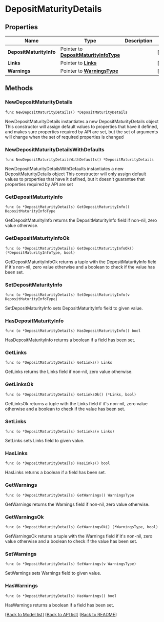 # DepositMaturityDetails

## Properties

Name | Type | Description | Notes
------------ | ------------- | ------------- | -------------
**DepositMaturityInfo** | Pointer to [**DepositMaturityInfoType**](DepositMaturityInfoType.md) |  | [optional] 
**Links** | Pointer to [**Links**](Links.md) |  | [optional] 
**Warnings** | Pointer to [**WarningsType**](WarningsType.md) |  | [optional] 

## Methods

### NewDepositMaturityDetails

`func NewDepositMaturityDetails() *DepositMaturityDetails`

NewDepositMaturityDetails instantiates a new DepositMaturityDetails object
This constructor will assign default values to properties that have it defined,
and makes sure properties required by API are set, but the set of arguments
will change when the set of required properties is changed

### NewDepositMaturityDetailsWithDefaults

`func NewDepositMaturityDetailsWithDefaults() *DepositMaturityDetails`

NewDepositMaturityDetailsWithDefaults instantiates a new DepositMaturityDetails object
This constructor will only assign default values to properties that have it defined,
but it doesn't guarantee that properties required by API are set

### GetDepositMaturityInfo

`func (o *DepositMaturityDetails) GetDepositMaturityInfo() DepositMaturityInfoType`

GetDepositMaturityInfo returns the DepositMaturityInfo field if non-nil, zero value otherwise.

### GetDepositMaturityInfoOk

`func (o *DepositMaturityDetails) GetDepositMaturityInfoOk() (*DepositMaturityInfoType, bool)`

GetDepositMaturityInfoOk returns a tuple with the DepositMaturityInfo field if it's non-nil, zero value otherwise
and a boolean to check if the value has been set.

### SetDepositMaturityInfo

`func (o *DepositMaturityDetails) SetDepositMaturityInfo(v DepositMaturityInfoType)`

SetDepositMaturityInfo sets DepositMaturityInfo field to given value.

### HasDepositMaturityInfo

`func (o *DepositMaturityDetails) HasDepositMaturityInfo() bool`

HasDepositMaturityInfo returns a boolean if a field has been set.

### GetLinks

`func (o *DepositMaturityDetails) GetLinks() Links`

GetLinks returns the Links field if non-nil, zero value otherwise.

### GetLinksOk

`func (o *DepositMaturityDetails) GetLinksOk() (*Links, bool)`

GetLinksOk returns a tuple with the Links field if it's non-nil, zero value otherwise
and a boolean to check if the value has been set.

### SetLinks

`func (o *DepositMaturityDetails) SetLinks(v Links)`

SetLinks sets Links field to given value.

### HasLinks

`func (o *DepositMaturityDetails) HasLinks() bool`

HasLinks returns a boolean if a field has been set.

### GetWarnings

`func (o *DepositMaturityDetails) GetWarnings() WarningsType`

GetWarnings returns the Warnings field if non-nil, zero value otherwise.

### GetWarningsOk

`func (o *DepositMaturityDetails) GetWarningsOk() (*WarningsType, bool)`

GetWarningsOk returns a tuple with the Warnings field if it's non-nil, zero value otherwise
and a boolean to check if the value has been set.

### SetWarnings

`func (o *DepositMaturityDetails) SetWarnings(v WarningsType)`

SetWarnings sets Warnings field to given value.

### HasWarnings

`func (o *DepositMaturityDetails) HasWarnings() bool`

HasWarnings returns a boolean if a field has been set.


[[Back to Model list]](../README.md#documentation-for-models) [[Back to API list]](../README.md#documentation-for-api-endpoints) [[Back to README]](../README.md)


